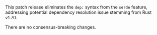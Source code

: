 This patch release eliminates the `dep:` syntax from the `serde` feature,
addressing potential dependency resolution issue stemming from Rust v1.70.

There are no consensus-breaking changes.
